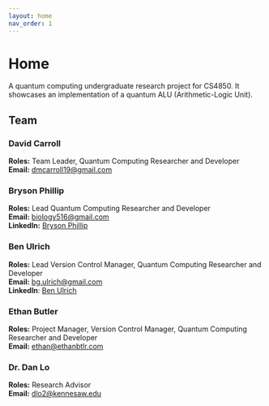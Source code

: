```yaml
---
layout: home
nav_order: 1
---
```


# Home

A quantum computing undergraduate research project for CS4850. It showcases an implementation of a quantum ALU (Arithmetic-Logic Unit).

## Team

### David Carroll

**Roles:** Team Leader, Quantum Computing Researcher and Developer<br>
**Email:** [dmcarroll19@gmail.com](mailto:dmcarroll19@gmail.com)

### Bryson Phillip

**Roles:** Lead Quantum Computing Researcher and Developer<br>
**Email:** [biology516@gmail.com](mailto:biology516@gmail.com)<br>
**LinkedIn:** [Bryson Phillip](https://www.linkedin.com/in/brysonphillip)

### Ben Ulrich

**Roles:** Lead Version Control Manager, Quantum Computing Researcher and Developer<br>
**Email:** [bg.ulrich@gmail.com](mailto:bg.ulrich@gmail.com)<br>
**LinkedIn**: [Ben Ulrich](https://www.linkedin.com/in/ben-ulrich-849071256/)

### Ethan Butler

**Roles:** Project Manager, Version Control Manager, Quantum Computing Researcher and Developer<br>
**Email:** [ethan@ethanbtlr.com](mailto:ethan@ethanbtlr.com)

### Dr. Dan Lo

**Roles:** Research Advisor<br>
**Email:** [dlo2@kennesaw.edu](mailto:dlo2@kennesaw.edu)
